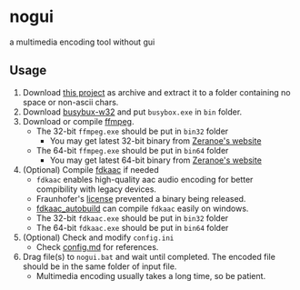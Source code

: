 # nogui
a multimedia encoding tool without gui

## Usage
1. Download [this project](https://github.com/myfreeer/nogui/archive/master.zip) as archive and extract it to a folder containing no space or non-ascii chars.
2. Download [busybux-w32](https://frippery.org/files/busybox/busybox.exe) and put `busybox.exe` in `bin` folder.
3. Download or compile [ffmpeg](https://ffmpeg.org/).
    * The 32-bit `ffmpeg.exe` should be put in `bin32` folder
        * You may get latest 32-bit binary from [Zeranoe's website](http://ffmpeg.zeranoe.com/builds/win32/static/ffmpeg-latest-win32-static.7z)
    * The 64-bit `ffmpeg.exe` should be put in `bin64` folder
        * You may get latest 64-bit binary from [Zeranoe's website](http://ffmpeg.zeranoe.com/builds/win64/static/ffmpeg-latest-win64-static.7z)
4. (Optional) Compile [fdkaac](https://github.com/nu774/fdkaac) if needed
    * `fdkaac` enables high-quality aac audio encoding for better compibility with legacy devices.
    * Fraunhofer's [license](https://android.googlesource.com/platform/external/aac/+/master/NOTICE) prevented a binary being released.
    * [fdkaac_autobuild](https://github.com/nu774/fdkaac_autobuild) can compile `fdkaac` easily on windows.
    * The 32-bit `fdkaac.exe` should be put in `bin32` folder
    * The 64-bit `fdkaac.exe` should be put in `bin64` folder
5. (Optional) Check and modify `config.ini`
    * Check [config.md](config.md) for references.
6. Drag file(s) to `nogui.bat` and wait until completed. The encoded file should be in the same folder of input file.
    * Multimedia encoding usually takes a long time, so be patient.
